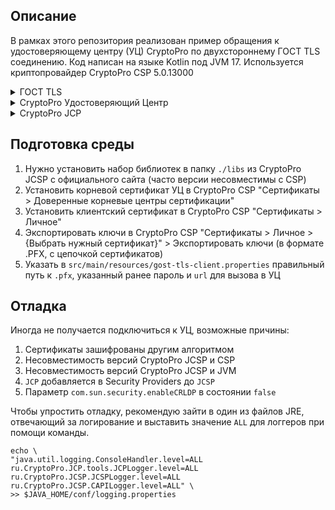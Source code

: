 ## Описание
В рамках этого репозитория реализован пример обращения к удостоверяющему центру (УЦ) CryptoPro по двухстороннему ГОСТ TLS соединению. 
Код написан на языке Kotlin под JVM 17. Используется криптопровайдер CryptoPro CSP 5.0.13000

<details><summary>ГОСТ TLS</summary> 
это российский стандарт шифрования, разработанный для обеспечения безопасности интернет-соединений. Он основан на международном стандарте TLS (Transport Layer Security), но использует российские криптографические алгоритмы, такие как ГОСТ 28147-89 и ГОСТ Р 34.10-2012. ГОСТ TLS обеспечивает конфиденциальность, целостность и аутентификацию данных, передаваемых по сети, и используется в различных областях, включая электронное правительство, банковскую сферу и другие секторы, где требуется высокий уровень защиты информации.
</details>
<details><summary>CryptoPro Удостоверяющий Центр</summary> 
это ключевой компонент инфраструктуры открытых ключей (PKI), предоставляющий услуги по выпуску и управлению цифровыми сертификатами. УЦ КриптоПро обеспечивает создание и проверку электронной подписи, подтверждает подлинность пользователей и защищает целостность данных. Он используется в различных сферах, где требуется юридически значимый электронный документооборот, включая государственные органы, коммерческие организации и частных лиц. КриптоПро УЦ поддерживает российские криптографические стандарты, такие как ГОСТ Р 34.10-2012, и интегрируется с различными программными продуктами для работы с электронной подписью.
</details>
<details><summary>CryptoPro JCP</summary>
это программный компонент, предоставляющий Java-приложениям доступ к российским криптографическим алгоритмам. Он позволяет разработчикам интегрировать функции шифрования, электронной подписи и хэширования в свои Java-приложения, используя стандарты ГОСТ. КриптоПро JCP совместим с различными операционными системами и аппаратными платформами, что обеспечивает кроссплатформенную поддержку криптографических функций.
</details>

## Подготовка среды
1. Нужно установить набор библиотек в папку `./libs` из CryptoPro JCSP с официального сайта (часто версии несовместимы с CSP) 
2. Установить корневой сертификат УЦ в CryptoPro CSP "Сертификаты > Доверенные корневые центры сертификации"
3. Установить клиентский сертификат в CryptoPro CSP "Сертификаты > Личное"
4. Экспортировать ключи в CryptoPro CSP "Сертификаты > Личное > {Выбрать нужный сертификат}" > Экспортировать ключи
   (в формате .PFX, с цепочкой сертификатов)
5. Указать в `src/main/resources/gost-tls-client.properties` правильный путь к `.pfx`, указанный ранее пароль и `url` для вызова в УЦ

## Отладка
Иногда не получается подключиться к УЦ, возможные причины:
1. Сертификаты зашифрованы другим алгоритмом
2. Несовместимость версий CryptoPro JCSP и CSP
3. Несовместимость версий CryptoPro JCSP и JVM
4. `JCP` добавляется в Security Providers до `JCSP`
5. Параметр `com.sun.security.enableCRLDP` в состоянии `false`

Чтобы упростить отладку, рекомендую зайти в один из файлов JRE, отвечающий за логирование
и выставить значение `ALL` для логгеров при помощи команды.
```shell
echo \
"java.util.logging.ConsoleHandler.level=ALL
ru.CryptoPro.JCP.tools.JCPLogger.level=ALL
ru.CryptoPro.JCSP.JCSPLogger.level=ALL
ru.CryptoPro.JCSP.CAPILogger.level=ALL" \
>> $JAVA_HOME/conf/logging.properties
```